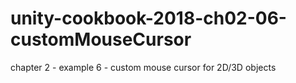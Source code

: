 # unity-cookbook-2018-ch02-06-customMouseCursor
chapter 2 - example 6 - custom mouse cursor for 2D/3D objects
